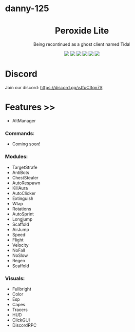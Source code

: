 # danny-125

<div align="center">
	
</div>

<h1 align="center">
	Peroxide Lite
</h1>

<p align="center">
	Being recontinued as a ghost client named Tidal
</p>

<div align="center">
  <a href="https://github.com/danny-125/Peroxide/releases/latest"><img src="https://img.shields.io/github/v/release/danny-125/Peroxide"></a>
  <img src="https://img.shields.io/github/last-commit/danny-125/Peroxide">
  <img src="https://img.shields.io/github/commit-activity/m/danny-125/Peroxide">
  <img src="https://img.shields.io/github/languages/code-size/danny-125/Peroxide">
  <img src="https://img.shields.io/tokei/lines/github/danny-125/Peroxide">
  <img src="https://img.shields.io/github/downloads/danny-125/Peroxide/total">
	

</div>

# Discord
Join our discord: 
https://discord.gg/vJfuC3qn7S

# Features >>
- AltManager

### Commands:
- Coming soon!

### Modules:
- TargetStrafe
- AntiBots
- ChestStealer
- AutoRespawn
- KillAura
- AutoClicker
- Extinguish 
- Wtap
- Rotations
- AutoSprint 
- Longjump
- Scaffold
- AirJump 
- Speed
- Flight
- Velocity
- NoFall
- NoSlow
- Regen
- Scaffold

### Visuals:
- Fullbright
- Color
- Esp
- Capes 
- Tracers
- HUD
- ClickGUI
- DiscordRPC

